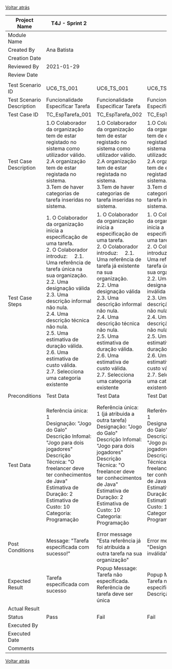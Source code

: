 [Voltar atrás](https://github.com/blestonbandeiraUPSKILL/upskill_java1_labprg_grupo2/blob/main/Sprint%202/UC06_Especificar_Tarefa/UC06_Especificar_Tarefa.md)


| Project Name              | T4J - Sprint 2                                                                                                                                                                                                                                                                                                                                                                                                |                                                                                                                                                                                                                                                                                                                                                                                                                      |                                                                                                                                                                                                                                                                                                                                                                                                                 |                                                                                                                                                                                                                                                                                                                                                                                                           |                                                                                                                                                                                                                                                                                                                                                                                                            |                                                                                                                                                                                                                                                                                                                                                                                                                 |                                                                                                                                                                                                                                                                                                                                                                                                                 |                                                                                                                                                                                                                                                                                                                                                                                                                        |
| ------------------------- | ------------------------------------------------------------------------------------------------------------------------------------------------------------------------------------------------------------------------------------------------------------------------------------------------------------------------------------------------------------------------------------------------------------- | -------------------------------------------------------------------------------------------------------------------------------------------------------------------------------------------------------------------------------------------------------------------------------------------------------------------------------------------------------------------------------------------------------------------- | --------------------------------------------------------------------------------------------------------------------------------------------------------------------------------------------------------------------------------------------------------------------------------------------------------------------------------------------------------------------------------------------------------------- | --------------------------------------------------------------------------------------------------------------------------------------------------------------------------------------------------------------------------------------------------------------------------------------------------------------------------------------------------------------------------------------------------------- | ---------------------------------------------------------------------------------------------------------------------------------------------------------------------------------------------------------------------------------------------------------------------------------------------------------------------------------------------------------------------------------------------------------- | --------------------------------------------------------------------------------------------------------------------------------------------------------------------------------------------------------------------------------------------------------------------------------------------------------------------------------------------------------------------------------------------------------------- | --------------------------------------------------------------------------------------------------------------------------------------------------------------------------------------------------------------------------------------------------------------------------------------------------------------------------------------------------------------------------------------------------------------- | ---------------------------------------------------------------------------------------------------------------------------------------------------------------------------------------------------------------------------------------------------------------------------------------------------------------------------------------------------------------------------------------------------------------------- |
| Module Name               |                                                                                                                                                                                                                                                                                                                                                                                                               |                                                                                                                                                                                                                                                                                                                                                                                                                      |                                                                                                                                                                                                                                                                                                                                                                                                                 |                                                                                                                                                                                                                                                                                                                                                                                                           |                                                                                                                                                                                                                                                                                                                                                                                                            |                                                                                                                                                                                                                                                                                                                                                                                                                 |                                                                                                                                                                                                                                                                                                                                                                                                                 |                                                                                                                                                                                                                                                                                                                                                                                                                        |
| Created By                | Ana Batista                                                                                                                                                                                                                                                                                                                                                                                                   |                                                                                                                                                                                                                                                                                                                                                                                                                      |                                                                                                                                                                                                                                                                                                                                                                                                                 |                                                                                                                                                                                                                                                                                                                                                                                                           |                                                                                                                                                                                                                                                                                                                                                                                                            |                                                                                                                                                                                                                                                                                                                                                                                                                 |                                                                                                                                                                                                                                                                                                                                                                                                                 |                                                                                                                                                                                                                                                                                                                                                                                                                        |
| Creation Date             |                                                                                                                                                                                                                                                                                                                                                                                                               |                                                                                                                                                                                                                                                                                                                                                                                                                      |                                                                                                                                                                                                                                                                                                                                                                                                                 |                                                                                                                                                                                                                                                                                                                                                                                                           |                                                                                                                                                                                                                                                                                                                                                                                                            |                                                                                                                                                                                                                                                                                                                                                                                                                 |                                                                                                                                                                                                                                                                                                                                                                                                                 |                                                                                                                                                                                                                                                                                                                                                                                                                        |
| Reviewed By               | 2021-01-29                                                                                                                                                                                                                                                                                                                                                                                                    |                                                                                                                                                                                                                                                                                                                                                                                                                      |                                                                                                                                                                                                                                                                                                                                                                                                                 |                                                                                                                                                                                                                                                                                                                                                                                                           |                                                                                                                                                                                                                                                                                                                                                                                                            |                                                                                                                                                                                                                                                                                                                                                                                                                 |                                                                                                                                                                                                                                                                                                                                                                                                                 |                                                                                                                                                                                                                                                                                                                                                                                                                        |
| Review Date               |                                                                                                                                                                                                                                                                                                                                                                                                               |                                                                                                                                                                                                                                                                                                                                                                                                                      |                                                                                                                                                                                                                                                                                                                                                                                                                 |                                                                                                                                                                                                                                                                                                                                                                                                           |                                                                                                                                                                                                                                                                                                                                                                                                            |                                                                                                                                                                                                                                                                                                                                                                                                                 |                                                                                                                                                                                                                                                                                                                                                                                                                 |                                                                                                                                                                                                                                                                                                                                                                                                                        |
|                           |                                                                                                                                                                                                                                                                                                                                                                                                               |                                                                                                                                                                                                                                                                                                                                                                                                                      |                                                                                                                                                                                                                                                                                                                                                                                                                 |                                                                                                                                                                                                                                                                                                                                                                                                           |                                                                                                                                                                                                                                                                                                                                                                                                            |                                                                                                                                                                                                                                                                                                                                                                                                                 |                                                                                                                                                                                                                                                                                                                                                                                                                 |                                                                                                                                                                                                                                                                                                                                                                                                                        |
| Test Scenario ID          | UC6\_TS\_001                                                                                                                                                                                                                                                                                                                                                                                                  | UC6\_TS\_001                                                                                                                                                                                                                                                                                                                                                                                                         | UC6\_TS\_001                                                                                                                                                                                                                                                                                                                                                                                                    | UC6\_TS\_001                                                                                                                                                                                                                                                                                                                                                                                              | UC6\_TS\_001                                                                                                                                                                                                                                                                                                                                                                                               | UC6\_TS\_001                                                                                                                                                                                                                                                                                                                                                                                                    | UC6\_TS\_001                                                                                                                                                                                                                                                                                                                                                                                                    | UC6\_TS\_001                                                                                                                                                                                                                                                                                                                                                                                                           |
| Test Scenario Description | Funcionalidade Especificar Tarefa                                                                                                                                                                                                                                                                                                                                                                             | Funcionalidade Especificar Tarefa                                                                                                                                                                                                                                                                                                                                                                                    | Funcionalidade Especificar Tarefa                                                                                                                                                                                                                                                                                                                                                                               | Funcionalidade Especificar Tarefa                                                                                                                                                                                                                                                                                                                                                                         | Funcionalidade Especificar Tarefa                                                                                                                                                                                                                                                                                                                                                                          | Funcionalidade Especificar Tarefa                                                                                                                                                                                                                                                                                                                                                                               | Funcionalidade Especificar Tarefa                                                                                                                                                                                                                                                                                                                                                                               | Funcionalidade Especificar Tarefa                                                                                                                                                                                                                                                                                                                                                                                      |
| Test Case ID              | TC\_EspTarefa\_001                                                                                                                                                                                                                                                                                                                                                                                            | TC\_EspTarefa\_002                                                                                                                                                                                                                                                                                                                                                                                                   | TC\_EspTarefa\_003                                                                                                                                                                                                                                                                                                                                                                                              | TC\_EspTarefa\_004                                                                                                                                                                                                                                                                                                                                                                                        | TC\_EspTarefa\_005                                                                                                                                                                                                                                                                                                                                                                                         | TC\_EspTarefa\_006                                                                                                                                                                                                                                                                                                                                                                                              | TC\_EspTarefa\_007                                                                                                                                                                                                                                                                                                                                                                                              | TC\_EspTarefa\_008                                                                                                                                                                                                                                                                                                                                                                                                     |
| Test Case Description     | 1.O Colaborador da organização tem de estar registado no sistema como utilizador válido.<br>2.A organização tem de estar registada no sistema.<br>3.Tem de haver categorias de tarefa inseridas no sistema.                                                                                                                                                                                                   | 1.O Colaborador da organização tem de estar registado no sistema como utilizador válido.<br>2.A organização tem de estar registada no sistema.<br>3.Tem de haver categorias de tarefa inseridas no sistema.                                                                                                                                                                                                          | 1.O Colaborador da organização tem de estar registado no sistema como utilizador válido.<br>2.A organização tem de estar registada no sistema.<br>3.Tem de haver categorias de tarefa inseridas no sistema.                                                                                                                                                                                                     | 1.O Colaborador da organização tem de estar registado no sistema como utilizador válido.<br>2.A organização tem de estar registada no sistema.<br>3.Tem de haver categorias de tarefa inseridas no sistema.                                                                                                                                                                                               | 1.O Colaborador da organização tem de estar registado no sistema como utilizador válido.<br>2.A organização tem de estar registada no sistema.<br>3.Tem de haver categorias de tarefa inseridas no sistema.                                                                                                                                                                                                | 1.O Colaborador da organização tem de estar registado no sistema como utilizador válido.<br>2.A organização tem de estar registada no sistema.<br>3.Tem de haver categorias de tarefa inseridas no sistema.                                                                                                                                                                                                     | 1.O Colaborador da organização tem de estar registado no sistema como utilizador válido.<br>2.A organização tem de estar registada no sistema.<br>3.Tem de haver categorias de tarefa inseridas no sistema.                                                                                                                                                                                                     | 1.O Colaborador da organização tem de estar registado no sistema como utilizador válido.<br>2.A organização tem de estar registada no sistema.<br>3.Tem de haver categorias de tarefa inseridas no sistema.                                                                                                                                                                                                            |
| Test Case Steps           | 1\. O Colaborador da organização inicia a especificação de uma tarefa.<br>2\. O Colaborador introduz:     2.1. Uma referência de tarefa única na sua organização.<br>2.2. Uma designação válida<br>2.3. Uma descrição informal não nula.<br>2.4. Uma descrição técnica não nula.<br>2.5. Uma estimativa de duração válida.<br>2.6. Uma estimativa de custo válida.<br>2.7. Selecciona uma categoria existente | 1\. O Colaborador da organização inicia a especificação de uma tarefa.<br>2\. O Colaborador introduz:     2.1. Uma referência de tarefa já existente na sua organização.<br>2.2. Uma designação válida<br>2.3. Uma descrição informal não nula.<br>2.4. Uma descrição técnica não nula.<br>2.5. Uma estimativa de duração válida.<br>2.6. Uma estimativa de custo válida.<br>2.7. Selecciona uma categoria existente | 1\. O Colaborador da organização inicia a especificação de uma tarefa.<br>2\. O Colaborador introduz:     2.1. Uma referência de tarefa única na sua organização.<br>2.2. Uma designação inválida<br>2.3. Uma descrição informal não nula.<br>2.4. Uma descrição técnica não nula.<br>2.5. Uma estimativa de duração válida.<br>2.6. Uma estimativa de custo válida.<br>2.7. Selecciona uma categoria existente | 1\. O Colaborador da organização inicia a especificação de uma tarefa.<br>2\. O Colaborador introduz:     2.1. Uma referência de tarefa única na sua organização.<br>2.2. Uma designação válida<br>2.3. Uma descrição informal nula.<br>2.4. Uma descrição técnica não nula.<br>2.5. Uma estimativa de duração válida.<br>2.6. Uma estimativa de custo válida.<br>2.7. Selecciona uma categoria existente | 1\. O Colaborador da organização inicia a especificação de uma tarefa.<br>2\. O Colaborador introduz:     2.1. Uma referência de tarefa única na sua organização.<br>2.2. Uma designação válida<br>2.3. Uma descrição informal não nula.<br>2.4. Uma descrição técnica  nula.<br>2.5. Uma estimativa de duração válida.<br>2.6. Uma estimativa de custo válida.<br>2.7. Selecciona uma categoria existente | 1\. O Colaborador da organização inicia a especificação de uma tarefa.<br>2\. O Colaborador introduz:     2.1. Uma referência de tarefa única na sua organização.<br>2.2. Uma designação válida<br>2.3. Uma descrição informal não nula.<br>2.4. Uma descrição técnica não nula.<br>2.5. Uma estimativa de duração inválida.<br>2.6. Uma estimativa de custo válida.<br>2.7. Selecciona uma categoria existente | 1\. O Colaborador da organização inicia a especificação de uma tarefa.<br>2\. O Colaborador introduz:     2.1. Uma referência de tarefa única na sua organização.<br>2.2. Uma designação válida<br>2.3. Uma descrição informal não nula.<br>2.4. Uma descrição técnica não nula.<br>2.5. Uma estimativa de duração válida.<br>2.6. Uma estimativa de custo inválida.<br>2.7. Selecciona uma categoria existente | 1\. O Colaborador da organização inicia a especificação de uma tarefa.<br>2\. O Colaborador introduz:     2.1. Uma referência de tarefa única na sua organização.<br>2.2. Uma designação válida<br>2.3. Uma descrição informal não nula.<br>2.4. Uma descrição técnica não nula.<br>2.5. Uma estimativa de duração válida.<br>2.6. Uma estimativa de custo válida.<br>2.7. Não existem categorias inseridas no sistema |
| Preconditions             | Test Data                                                                                                                                                                                                                                                                                                                                                                                                     | Test Data                                                                                                                                                                                                                                                                                                                                                                                                            | Test Data                                                                                                                                                                                                                                                                                                                                                                                                       | Test Data                                                                                                                                                                                                                                                                                                                                                                                                 | Test Data                                                                                                                                                                                                                                                                                                                                                                                                  | Test Data                                                                                                                                                                                                                                                                                                                                                                                                       | Test Data                                                                                                                                                                                                                                                                                                                                                                                                       | Test Data                                                                                                                                                                                                                                                                                                                                                                                                              |
| Test Data                 | Referência única: 1<br>Designação: "Jogo do Galo"<br>Descrição Infomal: "Jogo para dois jogadores"<br>Descrição Técnica: "O freelancer deve ter conhecimentos de Java"<br>Estimativa de Duração: 2<br>Estimativa de Custo: 10<br>Categoria: Programação                                                                                                                                                       | Referência única: 1 (já atribuida a outra tarefa)<br>Designação: "Jogo do Galo"<br>Descrição Infomal: "Jogo para dois jogadores"<br>Descrição Técnica: "O freelancer deve ter conhecimentos de Java"<br>Estimativa de Duração: 2<br>Estimativa de Custo: 10<br>Categoria: Programação                                                                                                                                | Referência única: 1<br>Designação: "Jogo do Galo"<br>Descrição Infomal: "Jogo para dois jogadores"<br>Descrição Técnica: "O freelancer deve ter conhecimentos de Java"<br>Estimativa de Duração: 2<br>Estimativa de Custo: 10<br>Categoria: Programação                                                                                                                                                         | Referência única: 1<br>Designação: "Jogo do Galo"<br>Descrição Infomal: ""<br>Descrição Técnica: "O freelancer deve ter conhecimentos de Java"<br>Estimativa de Duração: 2<br>Estimativa de Custo: 10<br>Categoria: Programação                                                                                                                                                                           | Referência única: 1<br>Designação: "Jogo do Galo"<br>Descrição Infomal: "Jogo para dois jogadores"<br>Descrição Técnica: ""<br>Estimativa de Duração: 2<br>Estimativa de Custo: 10<br>Categoria: Programação                                                                                                                                                                                               | Referência única: 1<br>Designação: "Jogo do Galo"<br>Descrição Infomal: "Jogo para dois jogadores"<br>Descrição Técnica: "O freelancer deve ter conhecimentos de Java"<br>Estimativa de Duração: 2 dias<br>Estimativa de Custo: 10<br>Categoria: Programação                                                                                                                                                    | Referência única: 1<br>Designação: "Jogo do Galo"<br>Descrição Infomal: "Jogo para dois jogadores"<br>Descrição Técnica: "O freelancer deve ter conhecimentos de Java"<br>Estimativa de Duração: 2<br>Estimativa de Custo: 10 euros<br>Categoria: Programação                                                                                                                                                   | Referência única: 1<br>Designação: "Jogo do Galo"<br>Descrição Infomal: "Jogo para dois jogadores"<br>Descrição Técnica: "O freelancer deve ter conhecimentos de Java"<br>Estimativa de Duração: 2<br>Estimativa de Custo: 10<br>Categoria: Não existem categorias no sistema                                                                                                                                          |
| Post Conditions           | Message: "Tarefa especificada com sucesso!"                                                                                                                                                                                                                                                                                                                                                                   | Error message "Esta referência já foi atribuida a outra tarefa na sua organização"                                                                                                                                                                                                                                                                                                                                   | Error message "Designação inválida"                                                                                                                                                                                                                                                                                                                                                                             | Error message "Descrição informal nula!"                                                                                                                                                                                                                                                                                                                                                                  | Error message "Descrição técnica nula!"                                                                                                                                                                                                                                                                                                                                                                    | Error message "Estimativa de duração inválida"                                                                                                                                                                                                                                                                                                                                                                  | Error message "Estimativa de custo inválida"                                                                                                                                                                                                                                                                                                                                                                    | Error message "Não existem categorias no sistema"                                                                                                                                                                                                                                                                                                                                                                      |
| Expected Result           | Tarefa especificada com sucesso                                                                                                                                                                                                                                                                                                                                                                               | Popup Message: Tarefa não especificada. Referência de tarefa deve ser única                                                                                                                                                                                                                                                                                                                                          | Popup Message: Tarefa não especificada. Descrição inválida                                                                                                                                                                                                                                                                                                                                                      | Popup Message: Tarefa não especificada. Deve inserir uma descrição informal                                                                                                                                                                                                                                                                                                                               | Popup Message: Tarefa não especificada. Deve inserir uma descrição écnica                                                                                                                                                                                                                                                                                                                                  | Popup Message: Tarefa não especificada. Deve inserir uma estimativa de duração válida                                                                                                                                                                                                                                                                                                                           | Popup Message: Tarefa não especificada. Deve inserir uma estimativa de custo válida                                                                                                                                                                                                                                                                                                                             | Popup Message: Tarefa não especificada. Não existem categorias no sistema                                                                                                                                                                                                                                                                                                                                              |
| Actual Result             |                                                                                                                                                                                                                                                                                                                                                                                                               |                                                                                                                                                                                                                                                                                                                                                                                                                      |                                                                                                                                                                                                                                                                                                                                                                                                                 |                                                                                                                                                                                                                                                                                                                                                                                                           |                                                                                                                                                                                                                                                                                                                                                                                                            |                                                                                                                                                                                                                                                                                                                                                                                                                 |                                                                                                                                                                                                                                                                                                                                                                                                                 |                                                                                                                                                                                                                                                                                                                                                                                                                        |
| Status                    | Pass                                                                                                                                                                                                                                                                                                                                                                                                          | Fail                                                                                                                                                                                                                                                                                                                                                                                                                 | Fail                                                                                                                                                                                                                                                                                                                                                                                                            | Fail                                                                                                                                                                                                                                                                                                                                                                                                      | Fail                                                                                                                                                                                                                                                                                                                                                                                                       | Fail                                                                                                                                                                                                                                                                                                                                                                                                            | Fail                                                                                                                                                                                                                                                                                                                                                                                                            | Fail                                                                                                                                                                                                                                                                                                                                                                                                                   |
| Executed By               |                                                                                                                                                                                                                                                                                                                                                                                                               |                                                                                                                                                                                                                                                                                                                                                                                                                      |                                                                                                                                                                                                                                                                                                                                                                                                                 |                                                                                                                                                                                                                                                                                                                                                                                                           |                                                                                                                                                                                                                                                                                                                                                                                                            |                                                                                                                                                                                                                                                                                                                                                                                                                 |                                                                                                                                                                                                                                                                                                                                                                                                                 |                                                                                                                                                                                                                                                                                                                                                                                                                        |
| Executed Date             |                                                                                                                                                                                                                                                                                                                                                                                                               |                                                                                                                                                                                                                                                                                                                                                                                                                      |                                                                                                                                                                                                                                                                                                                                                                                                                 |                                                                                                                                                                                                                                                                                                                                                                                                           |                                                                                                                                                                                                                                                                                                                                                                                                            |                                                                                                                                                                                                                                                                                                                                                                                                                 |                                                                                                                                                                                                                                                                                                                                                                                                                 |                                                                                                                                                                                                                                                                                                                                                                                                                        |
| Comments                  |                                                                                                                                                                                                                                                                                                                                                                                                               |                                                                                                                                                                                                                                                                                                                                                                                                                      |                                                                                                                                                                                                                                                                                                                                                                                                                 |                                                                                                                                                                                                                                                                                                                                                                                                           |                                                                                                                                                                                                                                                                                                                                                                                                            |                                                                                                                                                                                                                                                                                                                                                                                                                 |                                                                                                                                                                                                                                                                                                                                                                                                                 |                                                                                                                                                                                                                                                                                                                                                                                                                        |

[Voltar atrás](https://github.com/blestonbandeiraUPSKILL/upskill_java1_labprg_grupo2/blob/main/Sprint%202/UC06_Especificar_Tarefa/UC06_Especificar_Tarefa.md)
